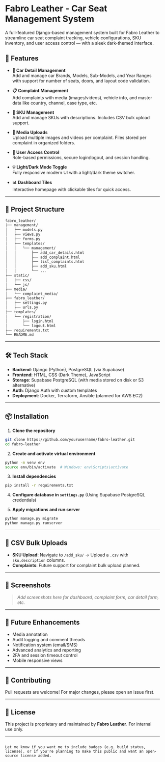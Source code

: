 # Fabro Leather - Car Seat Management System

A full-featured Django-based management system built for Fabro Leather to streamline car seat complaint tracking, vehicle configurations, SKU inventory, and user access control — with a sleek dark-themed interface.

## 🚀 Features

- **🔧 Car Detail Management**  
  Add and manage car Brands, Models, Sub-Models, and Year Ranges with support for number of seats, doors, and layout code validation.

- **📋 Complaint Management**  
  Add complaints with media (images/videos), vehicle info, and master data like country, channel, case type, etc.

- **🧩 SKU Management**  
  Add and manage SKUs with descriptions. Includes CSV bulk upload support.

- **📂 Media Uploads**  
  Upload multiple images and videos per complaint. Files stored per complaint in organized folders.

- **🔐 User Access Control**  
  Role-based permissions, secure login/logout, and session handling.

- **💡 Light/Dark Mode Toggle**  
  Fully responsive modern UI with a light/dark theme switcher.

- **📊 Dashboard Tiles**  
  Interactive homepage with clickable tiles for quick access.

---

## 📂 Project Structure

```bash
fabro_leather/
├── management/
│   ├── models.py
│   ├── views.py
│   ├── forms.py
│   ├── templates/
│   │   └── management/
│   │       ├── add_car_details.html
│   │       ├── add_complaint.html
│   │       ├── list_complaints.html
│   │       ├── add_sku.html
│   │       └── ...
├── static/
│   ├── css/
│   └── js/
├── media/
│   └── complaint_media/
├── fabro_leather/
│   ├── settings.py
│   ├── urls.py
├── templates/
│   └── registration/
│       ├── login.html
│       └── logout.html
├── requirements.txt
└── README.md
````

---

## 🛠️ Tech Stack

* **Backend**: Django (Python), PostgreSQL (via Supabase)
* **Frontend**: HTML, CSS (Dark Theme), JavaScript
* **Storage**: Supabase PostgreSQL (with media stored on disk or S3 alternative)
* **Auth**: Django Auth with custom templates
* **Deployment**: Docker, Terraform, Ansible (planned for AWS EC2)

---

## 📦 Installation

1. **Clone the repository**

```bash
git clone https://github.com/yourusername/fabro-leather.git
cd fabro-leather
```

2. **Create and activate virtual environment**

```bash
python -m venv env
source env/bin/activate  # Windows: env\Scripts\activate
```

3. **Install dependencies**

```bash
pip install -r requirements.txt
```

4. **Configure database in `settings.py`**
   (Using Supabase PostgreSQL credentials)

5. **Apply migrations and run server**

```bash
python manage.py migrate
python manage.py runserver
```

---

## 📁 CSV Bulk Uploads

* **SKU Upload**: Navigate to `/add_sku/` → Upload a `.csv` with `sku,description` columns.
* **Complaints**: Future support for complaint bulk upload planned.

---

## 📸 Screenshots

> *Add screenshots here for dashboard, complaint form, car detail form, etc.*

---

## 🧠 Future Enhancements

* Media annotation
* Audit logging and comment threads
* Notification system (email/SMS)
* Advanced analytics and reporting
* 2FA and session timeout control
* Mobile responsive views

---

## 🤝 Contributing

Pull requests are welcome! For major changes, please open an issue first.

---

## 📄 License

This project is proprietary and maintained by **Fabro Leather**. For internal use only.

---

```

Let me know if you want me to include badges (e.g. build status, license), or if you're planning to make this public and want an open-source license added.
```

